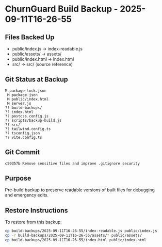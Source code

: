 # ChurnGuard Build Backup - 2025-09-11T16-26-55

## Files Backed Up
- public/index.js -> index-readable.js
- public/assets/ -> assets/
- public/index.html -> index.html
- src/ -> src/ (source reference)

## Git Status at Backup
```
M package-lock.json
 M package.json
 M public/index.html
 M server.js
?? build-backups/
?? index.html
?? postcss.config.js
?? scripts/backup-build.js
?? src/
?? tailwind.config.ts
?? tsconfig.json
?? vite.config.ts
```

## Git Commit
```
c50357b Remove sensitive files and improve .gitignore security
```

## Purpose
Pre-build backup to preserve readable versions of built files for debugging and emergency edits.

## Restore Instructions
To restore from this backup:
```bash
cp build-backups/2025-09-11T16-26-55/index-readable.js public/index.js
cp -r build-backups/2025-09-11T16-26-55/assets/* public/assets/
cp build-backups/2025-09-11T16-26-55/index.html public/index.html
```
